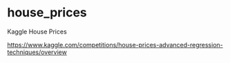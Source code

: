 # house_prices
Kaggle House Prices

https://www.kaggle.com/competitions/house-prices-advanced-regression-techniques/overview
